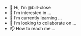 - 👋 Hi, I’m @bill-close
- 👀 I’m interested in ...
- 🌱 I’m currently learning ...
- 💞️ I’m looking to collaborate on ...
- 📫 How to reach me ...

<!---
bill-close/bill-close is a ✨ special ✨ repository because its `README.md` (this file) appears on your GitHub profile.
You can click the Preview link to take a look at your changes.
--->
